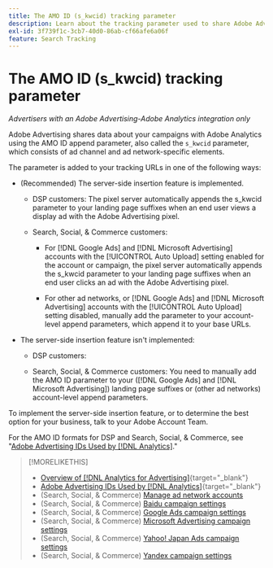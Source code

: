 ```yaml
---
title: The AMO ID (s_kwcid) tracking parameter
description: Learn about the tracking parameter used to share Adobe Advertising data with Adobe Analytics.
exl-id: 3f739f1c-3cb7-40d0-86ab-cf66afe6a06f
feature: Search Tracking
---
```

# The AMO ID (s_kwcid) tracking parameter

*Advertisers with an Adobe Advertising-Adobe Analytics integration only*

<!-- This should go in the Analytics integration chapter > IDs page, under "AMO IDs."  But I'll need to update with when/where to add the code for DSP clients.  -->

Adobe Advertising shares data about your campaigns with Adobe Analytics using the AMO ID append parameter, also called the `s_kwcid` parameter, which consists of ad channel and ad network-specific elements. 

<!-- add everything below to IDs page -->

The parameter is added to your tracking URLs in one of the following ways:

* (Recommended) The server-side insertion feature is implemented.

  * DSP customers: The pixel server automatically appends the s_kwcid parameter to your landing page suffixes when an end user views a display ad with the Adobe Advertising pixel.

  * Search, Social, & Commerce customers:

    * For [!DNL Google Ads] and [!DNL Microsoft Advertising] accounts with the [!UICONTROL Auto Upload] setting enabled for the account or campaign, the pixel server automatically appends the s_kwcid parameter to your landing page suffixes when an end user clicks an ad with the Adobe Advertising pixel.
    
    * For other ad networks, or [!DNL Google Ads] and [!DNL Microsoft Advertising] accounts with the [!UICONTROL Auto Upload] setting disabled, manually add the parameter to your account-level append parameters, which append it to your base URLs.

* The server-side insertion feature isn't implemented:

  * DSP customers:

  * Search, Social, & Commerce customers: You need to manually add the AMO ID parameter to your ([!DNL Google Ads] and [!DNL Microsoft Advertising]) landing page suffixes or (other ad networks) account-level append parameters.

To implement the server-side insertion feature, or to determine the best option for your business, talk to your Adobe Account Team.

For the AMO ID formats for DSP and Search, Social, & Commerce, see "[Adobe Advertising IDs Used by [!DNL Analytics]](/help/integrations/analytics/ids.md#amo-id)."

>[!MORELIKETHIS]
>
>* [Overview of [!DNL Analytics for Advertising]](/help/integrations/analytics/overview.md){target="_blank"}
>* [Adobe Advertising IDs Used by [!DNL Analytics]](/help/integrations/analytics/ids.md#amo-id){target="_blank"}
>* (Search, Social, & Commerce) [Manage ad network accounts](/help/search-social-commerce/campaign-management/accounts/ad-network-account-manage.md)
>* (Search, Social, & Commerce) [Baidu campaign settings](/help/search-social-commerce/campaign-management/campaigns/campaign-settings-baidu.md)
>* (Search, Social, & Commerce) [Google Ads campaign settings](/help/search-social-commerce/campaign-management/campaigns/campaign-settings-google.md)
>* (Search, Social, & Commerce) [Microsoft Advertising campaign settings](/help/search-social-commerce/campaign-management/campaigns/campaign-settings-microsoft.md)
>* (Search, Social, & Commerce) [Yahoo! Japan Ads campaign settings](/help/search-social-commerce/campaign-management/campaigns/campaign-settings-yahoo-japan.md)
>* (Search, Social, & Commerce) [Yandex campaign settings](/help/search-social-commerce/campaign-management/campaigns/campaign-settings-yandex.md)
